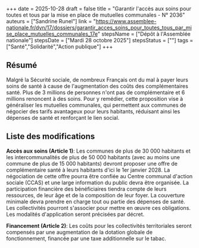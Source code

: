 +++
date = 2025-10-28
draft = false
title = "Garantir l'accès aux soins pour toutes et tous par la mise en place de mutuelles communales - N° 2036"
auteurs = ["Sandrine Runel"]
link = "https://www.assemblee-nationale.fr/dyn/17/dossiers/garantir_acces_soins_pour_toutes_tous_par_mise_place_mutuelles_communales_17e"
stepsName = ["Dépôt à l'Assemblée nationale"]
stepsDate = ["Mardi 28 octobre 2025"]
stepsStatus = [""]
tags = ["Santé","Solidarité","Action publique"]
+++

## Résumé

Malgré la Sécurité sociale, de nombreux Français ont du mal à payer leurs soins de santé à cause de l'augmentation des coûts des complémentaires santé. Plus de 3 millions de personnes n'ont pas de complémentaire et 6 millions renoncent à des soins. Pour y remédier, cette proposition vise à généraliser les mutuelles communales, qui permettent aux communes de négocier des tarifs avantageux pour leurs habitants, réduisant ainsi les dépenses de santé et renforçant le lien social.

## Liste des modifications

**Accès aux soins (Article 1)**: Les communes de plus de 30 000 habitants et les intercommunalités de plus de 50 000 habitants (avec au moins une commune de plus de 15 000 habitants) devront proposer une offre de complémentaire santé à leurs habitants d'ici le 1er janvier 2028. La négociation de cette offre pourra être confiée au Centre communal d'action sociale (CCAS) et une large information du public devra être organisée. La participation financière des bénéficiaires tiendra compte de leurs ressources, de leur âge et de la composition de leur foyer. La couverture minimale devra prendre en charge tout ou partie des dépenses de santé. Les collectivités pourront s'associer pour mettre en œuvre ces obligations. Les modalités d'application seront précisées par décret.

**Financement (Article 2)**: Les coûts pour les collectivités territoriales seront compensés par une augmentation de la dotation globale de fonctionnement, financée par une taxe additionnelle sur le tabac.
